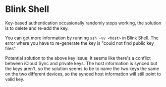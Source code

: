 # Blink Shell

Key-based authentication occasionally randomly stops working, the solution is to delete and re-add the key.

You can get more information by running `ssh -vv <host>` in Blink Shell. The error where you have to re-generate the key is "could not find public key files".

Potential solution to the above key issue: It seems like there's a conflict between iCloud Sync and private keys. The host information is synced but the keys aren't, so the solution seems to be to name the two keys the same on the two different devices, so the synced host information will still point to valid key.

